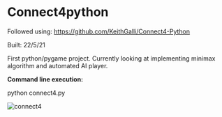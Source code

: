 # Connect4python
Followed using: https://github.com/KeithGalli/Connect4-Python

Built: 22/5/21

First python/pygame project. 
Currently looking at implementing minimax algorithm and automated AI player.

**Command line execution:**

python connect4.py


![connect4](https://user-images.githubusercontent.com/79623665/119214643-c2132100-bb0b-11eb-9da9-2f986f50d62e.PNG)
